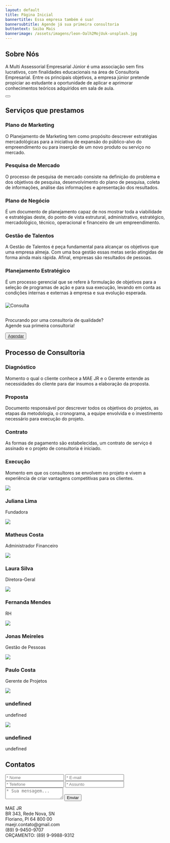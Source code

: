 ```yaml
---
layout: default
title: Página Inicial
bannertitle: Essa empresa também é sua!
bannersubtitle: Agende já sua primeira consultoria
buttontext: Saiba Mais
bannerimage: /assets/imagens/leon-Oalh2MojUuk-unsplash.jpg
---
```

<section class="bloco" id="Sobre Nós"><h2>Sobre Nós</h2><p>A Multi Assessorial Empresarial Júnior é uma associação sem fins lucrativos, com finalidades educacionais na área de Consultoria Empresarial. Entre os principais objetivos, a empresa júnior pretende propiciar ao estudante a oportunidade de aplicar e aprimorar conhecimentos teóricos adquiridos em sala de aula.</p><i class="fas fa-university"></i><button><a href=""></a></button></section>

## Serviços que prestamos

<section class="nuvem" id="serviços"> <div class="grid"> <div class="item"> <div class="cabecalho"> <i class="fas fa-users"></i> <h3>Plano de Marketing</h3> </div> <p>O Planejamento de Marketing tem como propósito descrever estratégias mercadológicas para a iniciativa de expansão do público-alvo do empreendimento ou para inserção de um novo produto ou serviço no mercado.</p> </div> <div class="item"> <div class="cabecalho"> <i class="fas fa-search"></i> <h3>Pesquisa de Mercado</h3> </div> <p>O processo de pesquisa de mercado consiste na definição do problema e dos objetivos de pesquisa, desenvolvimento do plano de pesquisa, coleta de informações, análise das informações e apresentação dos resultados.</p> </div> <div class="item"> <div class="cabecalho"> <i class="fas fa-clipboard-list"></i> <h3>Plano de Negócio</h3> </div> <p>É um documento de planejamento capaz de nos mostrar toda a viabilidade e estratégias deste, do ponto de vista estrutural, administrativo, estratégico, mercadológico, técnico, operacional e financeiro de um empreendimento.</p> </div> <div class="item"> <div class="cabecalho"> <i class="fas fa-business-time"></i> <h3>Gestão de Talentos</h3> </div> <p>A Gestão de Talentos é peça fundamental para alcançar os objetivos que uma empresa almeja. Com uma boa gestão essas metas serão atingidas de forma ainda mais rápida. Afinal, empresas são resultados de pessoas.</p> </div> <div class="item"> <div class="cabecalho"> <i class="fas fa-rocket"></i> <h3>Planejamento Estratégico</h3> </div> <p>É um processo gerencial que se refere à formulação de objetivos para a seleção de programas de ação e para sua execução, levando em conta as condições internas e externas à empresa e sua evolução esperada.</p> </div> <div class="item"> <div class="cabecalho">   <h3></h3> </div> <p></p> </div> <div class="imagem"> <img src="/assets/imagens/imagem.png" alt="Consulta"> </div> </div></section>

<section class="bloco" id=""><h2></h2><p>Procurando por uma consultoria de qualidade?<br> Agende sua primeira consultoria!</p> <button><a href="#contato">Agendar</a></button></section>

## Processo de Consultoria

<section class="cards" id="consultoria"> <div class="flex"> <div class="item"> <div class="cabecalho-item"> <i class="fas fa-users"></i> <h3>Diagnóstico</h3> </div> <p>Momento o qual o cliente conhece a MAE JR e o Gerente entende as necessidades do cliente para dar insumos a elaboração da proposta.</p> </div> <div class="item"> <div class="cabecalho-item"> <i class="fas fa-suitcase"></i> <h3>Proposta</h3> </div> <p>Documento responsável por descrever todos os objetivos do projetos, as etapas da metodologia, o cronograma, a equipe envolvida e o investimento necessário para execução do projeto.</p> </div> <div class="item"> <div class="cabecalho-item"> <i class="fas fa-clipboard-list"></i> <h3>Contrato</h3> </div> <p>As formas de pagamento são estabelecidas, um contrato de serviço é assinado e o projeto de consultoria é iniciado.</p> </div> <div class="item"> <div class="cabecalho-item"> <i class="fas fa-users-cog"></i> <h3>Execução</h3> </div> <p>Momento em que os consultores se envolvem no projeto e vivem a experiência de criar vantagens competitivas para os clientes.</p> </div> </div></section>

<section class="minicards" id="diretoria"> <div class="corpo-minicards"> <div class="item-minicards"> <div class="minicards-imagem"> <img src="/assets/imagens/uploads/padrao.png"> </div> <div class="descricao-minicards"> <h3 class="titulo-item-minicards">Juliana Lima</h3> <p class="cargo-minicards">Fundadora</p> </div> </div> <div class="item-minicards"> <div class="minicards-imagem"> <img src="/assets/imagens/uploads/padrao.png"> </div> <div class="descricao-minicards"> <h3 class="titulo-item-minicards">Matheus Costa</h3> <p class="cargo-minicards">Administrador Financeiro</p> </div> </div> <div class="item-minicards"> <div class="minicards-imagem"> <img src="/assets/imagens/uploads/padrao.png"> </div> <div class="descricao-minicards"> <h3 class="titulo-item-minicards">Laura Silva</h3> <p class="cargo-minicards">Diretora-Geral</p> </div> </div> <div class="item-minicards"> <div class="minicards-imagem"> <img src="/assets/imagens/uploads/padrao.png"> </div> <div class="descricao-minicards"> <h3 class="titulo-item-minicards">Fernanda Mendes</h3> <p class="cargo-minicards">RH</p> </div> </div> </div></section>

<section class="minicards" id="undefined"> <div class="corpo-minicards"> <div class="item-minicards"> <div class="minicards-imagem"> <img src="/assets/imagens/uploads/padrao.png"> </div> <div class="descricao-minicards"> <h3 class="titulo-item-minicards">Jonas Meireles</h3> <p class="cargo-minicards">Gestão de Pessoas</p> </div> </div> <div class="item-minicards"> <div class="minicards-imagem"> <img src="/assets/imagens/uploads/padrao.png"> </div> <div class="descricao-minicards"> <h3 class="titulo-item-minicards">Paulo Costa</h3> <p class="cargo-minicards">Gerente de Projetos</p> </div> </div> <div class="item-minicards"> <div class="minicards-imagem"> <img src="/assets/imagens/uploads/padrao.png"> </div> <div class="descricao-minicards"> <h3 class="titulo-item-minicards">undefined</h3> <p class="cargo-minicards">undefined</p> </div> </div> <div class="item-minicards"> <div class="minicards-imagem"> <img src="/assets/imagens/uploads/padrao.png"> </div> <div class="descricao-minicards"> <h3 class="titulo-item-minicards">undefined</h3> <p class="cargo-minicards">undefined</p> </div> </div> </div></section>

<div class="space"></div>

<section class="contato" id="contato">
    <div class="cabecalho-contato">
        <h2 class="titulo-contato">Contatos</h2>
    </div>
    <div class="container-contato">
        <form class="formulario">
            <div class="container-form-esquerda">
                <input class="input" type="text" placeholder="* Nome">
                <input class="input" type="email" placeholder="* E-mail">
                <input class="input" type="tel" placeholder="* Telefone">
                <input class="input" type="text" placeholder="* Assunto">
            </div>
            <div class="container-form-direita">
                <textarea class="input mensagem" placeholder="* Sua mensagem..."></textarea>
                <button class="button-form">Enviar</button>
            </div>
        </form>
        <div class="endereco-telefone">
            <p>MAE JR<br />
                BR 343, Rede Nova, SN<br />
                Floriano, PI 64 800 00<br />
                maejr.contato@gmail.com<br />
                (89) 9-9450-9707<br />
                ORÇAMENTO: (89) 9-9988-9312
            </p>
        </div>
    </div>
</section>